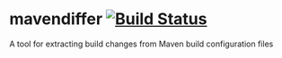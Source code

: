 # mavendiffer [![Build Status](https://travis-ci.org/Mitschi/mavendiffer.svg?branch=master)](https://travis-ci.org/Mitschi/mavendiffer)
A tool for extracting build changes from Maven build configuration files
